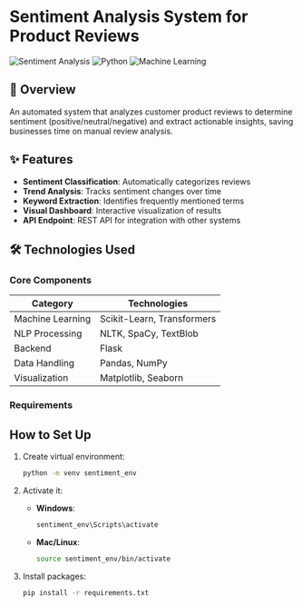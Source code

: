# Sentiment Analysis System for Product Reviews

![Sentiment Analysis](https://img.shields.io/badge/Sentiment-Analysis-blue) 
![Python](https://img.shields.io/badge/Python-3.7%2B-green)
![Machine Learning](https://img.shields.io/badge/Machine-Learning-orange)

## 📌 Overview

An automated system that analyzes customer product reviews to determine sentiment (positive/neutral/negative) and extract actionable insights, saving businesses time on manual review analysis.

## ✨ Features

- **Sentiment Classification**: Automatically categorizes reviews
- **Trend Analysis**: Tracks sentiment changes over time
- **Keyword Extraction**: Identifies frequently mentioned terms
- **Visual Dashboard**: Interactive visualization of results
- **API Endpoint**: REST API for integration with other systems

## 🛠️ Technologies Used

### Core Components
| Category          | Technologies |
|-------------------|-------------|
| Machine Learning  | Scikit-Learn, Transformers |
| NLP Processing    | NLTK, SpaCy, TextBlob |
| Backend          | Flask |
| Data Handling    | Pandas, NumPy |
| Visualization    | Matplotlib, Seaborn |


### Requirements
## How to Set Up

1. Create virtual environment:
   ```bash
   python -m venv sentiment_env
   ```

2. Activate it:
   - **Windows**:
     ```cmd
     sentiment_env\Scripts\activate
     ```
   - **Mac/Linux**:
     ```bash
     source sentiment_env/bin/activate
     ```

3. Install packages:
   ```bash
   pip install -r requirements.txt
   ```


